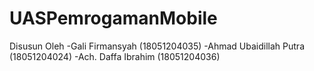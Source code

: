 # UASPemrogamanMobile
Disusun Oleh 
-Gali Firmansyah (18051204035) 
-Ahmad Ubaidillah Putra (18051204024) 
-Ach. Daffa Ibrahim (18051204036)
